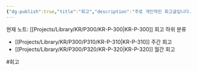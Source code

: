 ```yaml
---
{"dg-publish":true,"title":"회고","description":"주로 개인적인 회고글입니다. 정기적으로 주간, 월간회고를 하려고 하는데 그런 정긱적인 회고의 느낌이라 개인용 카테고리인 P 카테고리로 분류하였습니다.","permalink":"/projects/library/kr/p300/kr-p-300/","dgPassFrontmatter":true,"noteIcon":"0","created":"2024-11-25T15:44:21.083+09:00","updated":"2024-11-25T15:48:09.638+09:00"}
---
```


현재 노트: [[Projects/Library/KR/P300/KR-P-300\|KR-P-300]] 회고
하위 분류
- [[Projects/Library/KR/P300/P310/KR-P-310\|KR-P-310]] 주간 회고
- [[Projects/Library/KR/P300/P320/KR-P-320\|KR-P-320]] 월간 회고

#회고